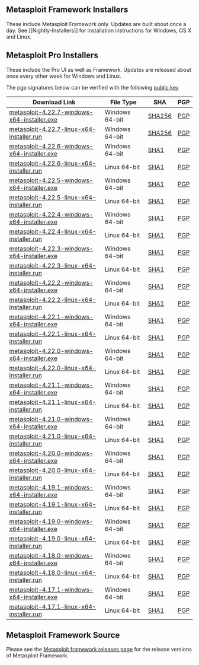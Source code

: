 ## Metasploit Framework Installers

These include Metasploit Framework only. Updates are built about once a day.
See [[Nightly-Installers]] for installation instructions for Windows, OS X and Linux.

## Metasploit Pro Installers

These include the Pro UI as well as Framework.
Updates are released about once every other week for Windows and Linux.

The pgp signatures below can be verified with the following [public key](https://pgp.mit.edu/pks/lookup?op=get&search=0xCDFB5FA52007B954)

| Download Link                                                                                                                                                |File Type| SHA                                                                                                                       | PGP                                                                                                                      |
|--------------------------------------------------------------------------------------------------------------------------------------------------------------|-|---------------------------------------------------------------------------------------------------------------------------|--------------------------------------------------------------------------------------------------------------------------|
| [metasploit-4.22.7-windows-x64-installer.exe](https://downloads.metasploit.com/data/releases/metasploit-latest-windows-x64-installer.exe)                    | Windows 64-bit | [SHA256](https://downloads.metasploit.com/data/releases/metasploit-latest-windows-x64-installer.exe.sha256)               | [PGP](https://downloads.metasploit.com/data/releases/metasploit-latest-windows-x64-installer.exe.asc)                    |
| [metasploit-4.22.7-linux-x64-installer.run](https://downloads.metasploit.com/data/releases/metasploit-latest-linux-x64-installer.run)                          | Windows 64-bit | [SHA256](https://downloads.metasploit.com/data/releases/metasploit-latest-linux-x64-installer.run.sha256)                 | [PGP](https://downloads.metasploit.com/data/releases/metasploit-latest-linux-x64-installer.run.asc)                      |
| [metasploit-4.22.6-windows-x64-installer.exe](https://downloads.metasploit.com/data/releases/archive/metasploit-4.22.6-2024111901-windows-x64-installer.exe) | Windows 64-bit | [SHA1](https://downloads.metasploit.com/data/releases/archive/metasploit-4.22.6-2024111901-windows-x64-installer.exe.sha1) | [PGP](https://downloads.metasploit.com/data/releases/archive/metasploit-4.22.6-2024111901-windows-x64-installer.exe.asc) |
| [metasploit-4.22.6-linux-x64-installer.run](https://downloads.metasploit.com/data/releases/archive/metasploit-4.22.6-2024111901-linux-x64-installer.run)     | Linux 64-bit | [SHA1](https://downloads.metasploit.com/data/releases/archive/metasploit-4.22.6-2024111901-linux-x64-installer.run.sha1)  | [PGP](https://downloads.metasploit.com/data/releases/archive/metasploit-4.22.6-2024111901-linux-x64-installer.run.asc)   |
| [metasploit-4.22.5-windows-x64-installer.exe](https://downloads.metasploit.com/data/releases/archive/metasploit-4.22.5-2024111401-windows-x64-installer.exe) | Windows 64-bit | [SHA1](https://downloads.metasploit.com/data/releases/archive/metasploit-4.22.5-2024111401-windows-x64-installer.exe.sha1) | [PGP](https://downloads.metasploit.com/data/releases/archive/metasploit-4.22.5-2024111401-windows-x64-installer.exe.asc) |
| [metasploit-4.22.5-linux-x64-installer.run](https://downloads.metasploit.com/data/releases/archive/metasploit-4.22.5-2024111401-linux-x64-installer.run)     | Linux 64-bit | [SHA1](https://downloads.metasploit.com/data/releases/archive/metasploit-4.22.5-2024111401-linux-x64-installer.run.sha1)  | [PGP](https://downloads.metasploit.com/data/releases/archive/metasploit-4.22.5-2024111401-linux-x64-installer.run.asc)   |
| [metasploit-4.22.4-windows-x64-installer.exe](https://downloads.metasploit.com/data/releases/archive/metasploit-4.22.4-2024101401-windows-x64-installer.exe) | Windows 64-bit | [SHA1](https://downloads.metasploit.com/data/releases/archive/metasploit-4.22.4-2024101401-windows-x64-installer.exe.sha1) | [PGP](https://downloads.metasploit.com/data/releases/archive/metasploit-4.22.4-2024101401-windows-x64-installer.exe.asc) |
| [metasploit-4.22.4-linux-x64-installer.run](https://downloads.metasploit.com/data/releases/archive/metasploit-4.22.4-2024101401-linux-x64-installer.run)     | Linux 64-bit | [SHA1](https://downloads.metasploit.com/data/releases/archive/metasploit-4.22.4-2024101401-linux-x64-installer.run.sha1)  | [PGP](https://downloads.metasploit.com/data/releases/archive/metasploit-4.22.4-2024101401-linux-x64-installer.run.asc)   |
| [metasploit-4.22.3-windows-x64-installer.exe](https://downloads.metasploit.com/data/releases/archive/metasploit-4.22.3-2024082201-windows-x64-installer.exe) | Windows 64-bit | [SHA1](https://downloads.metasploit.com/data/releases/archive/metasploit-4.22.3-2024082201-windows-x64-installer.exe.sha1) | [PGP](https://downloads.metasploit.com/data/releases/archive/metasploit-4.22.3-2024082201-windows-x64-installer.exe.asc) |
| [metasploit-4.22.3-linux-x64-installer.run](https://downloads.metasploit.com/data/releases/archive/metasploit-4.22.3-2024082201-linux-x64-installer.run)     | Linux 64-bit | [SHA1](https://downloads.metasploit.com/data/releases/archive/metasploit-4.22.3-2024082201-linux-x64-installer.run.sha1)  | [PGP](https://downloads.metasploit.com/data/releases/archive/metasploit-4.22.3-2024082201-linux-x64-installer.run.asc)   |
| [metasploit-4.22.2-windows-x64-installer.exe](https://downloads.metasploit.com/data/releases/archive/metasploit-4.22.2-2024072501-windows-x64-installer.exe) | Windows 64-bit | [SHA1](https://downloads.metasploit.com/data/releases/archive/metasploit-4.22.2-2024072501-windows-x64-installer.exe.sha1) | [PGP](https://downloads.metasploit.com/data/releases/archive/metasploit-4.22.2-2024072501-windows-x64-installer.exe.asc) |
| [metasploit-4.22.2-linux-x64-installer.run](https://downloads.metasploit.com/data/releases/archive/metasploit-4.22.2-2024072501-linux-x64-installer.run)     | Linux 64-bit | [SHA1](https://downloads.metasploit.com/data/releases/archive/metasploit-4.22.2-2024072501-linux-x64-installer.run.sha1)  | [PGP](https://downloads.metasploit.com/data/releases/archive/metasploit-4.22.2-2024072501-linux-x64-installer.run.asc)   |
| [metasploit-4.22.1-windows-x64-installer.exe](https://downloads.metasploit.com/data/releases/archive/metasploit-4.22.1-2023071701-windows-x64-installer.exe) | Windows 64-bit | [SHA1](https://downloads.metasploit.com/data/releases/archive/metasploit-4.22.1-2023071701-windows-x64-installer.exe.sha1) | [PGP](https://downloads.metasploit.com/data/releases/archive/metasploit-4.22.1-2023071701-windows-x64-installer.exe.asc) |
| [metasploit-4.22.1-linux-x64-installer.run](https://downloads.metasploit.com/data/releases/archive/metasploit-4.22.1-2023071701-linux-x64-installer.run)     | Linux 64-bit | [SHA1](https://downloads.metasploit.com/data/releases/archive/metasploit-4.22.1-2023071701-linux-x64-installer.run.sha1)  | [PGP](https://downloads.metasploit.com/data/releases/archive/metasploit-4.22.1-2023071701-linux-x64-installer.run.asc)   |
| [metasploit-4.22.0-windows-x64-installer.exe](https://downloads.metasploit.com/data/releases/archive/metasploit-4.22.0-2023050901-windows-x64-installer.exe) | Windows 64-bit | [SHA1](https://downloads.metasploit.com/data/releases/archive/metasploit-4.22.0-2023050901-windows-x64-installer.exe.sha1) | [PGP](https://downloads.metasploit.com/data/releases/archive/metasploit-4.22.0-2023050901-windows-x64-installer.exe.asc) |
| [metasploit-4.22.0-linux-x64-installer.run](https://downloads.metasploit.com/data/releases/archive/metasploit-4.22.0-2023050901-linux-x64-installer.run)     | Linux 64-bit | [SHA1](https://downloads.metasploit.com/data/releases/archive/metasploit-4.22.0-2023050901-linux-x64-installer.run.sha1)  | [PGP](https://downloads.metasploit.com/data/releases/archive/metasploit-4.22.0-2023050901-linux-x64-installer.run.asc)   |
| [metasploit-4.21.1-windows-x64-installer.exe](https://downloads.metasploit.com/data/releases/archive/metasploit-4.21.1-2023011701-windows-x64-installer.exe) | Windows 64-bit | [SHA1](https://downloads.metasploit.com/data/releases/archive/metasploit-4.21.1-2023011701-windows-x64-installer.exe.sha1) | [PGP](https://downloads.metasploit.com/data/releases/archive/metasploit-4.21.1-2023011701-windows-x64-installer.exe.asc) |
| [metasploit-4.21.1-linux-x64-installer.run](https://downloads.metasploit.com/data/releases/archive/metasploit-4.21.1-2023011701-linux-x64-installer.run)     | Linux 64-bit | [SHA1](https://downloads.metasploit.com/data/releases/archive/metasploit-4.21.1-2023011701-linux-x64-installer.run.sha1)  | [PGP](https://downloads.metasploit.com/data/releases/archive/metasploit-4.21.1-2023011701-linux-x64-installer.run.asc)   |
| [metasploit-4.21.0-windows-x64-installer.exe](https://downloads.metasploit.com/data/releases/archive/metasploit-4.21.0-2022052401-windows-x64-installer.exe) | Windows 64-bit | [SHA1](https://downloads.metasploit.com/data/releases/archive/metasploit-4.21.0-2022052401-windows-x64-installer.exe.sha1) | [PGP](https://downloads.metasploit.com/data/releases/archive/metasploit-4.21.0-2022052401-windows-x64-installer.exe.asc) |
| [metasploit-4.21.0-linux-x64-installer.run](https://downloads.metasploit.com/data/releases/archive/metasploit-4.21.0-2022052401-linux-x64-installer.run)     | Linux 64-bit | [SHA1](https://downloads.metasploit.com/data/releases/archive/metasploit-4.21.0-2022052401-linux-x64-installer.run.sha1)  | [PGP](https://downloads.metasploit.com/data/releases/archive/metasploit-4.21.0-2022052401-linux-x64-installer.run.asc)   |
| [metasploit-4.20.0-windows-x64-installer.exe](https://downloads.metasploit.com/data/releases/archive/metasploit-4.20.0-2021112001-windows-x64-installer.exe) | Windows 64-bit | [SHA1](https://downloads.metasploit.com/data/releases/archive/metasploit-4.20.0-2021112001-windows-x64-installer.exe.sha1) | [PGP](https://downloads.metasploit.com/data/releases/archive/metasploit-4.20.0-2021112001-windows-x64-installer.exe.asc) |
| [metasploit-4.20.0-linux-x64-installer.run](https://downloads.metasploit.com/data/releases/archive/metasploit-4.20.0-2021112001-linux-x64-installer.run)     | Linux 64-bit | [SHA1](https://downloads.metasploit.com/data/releases/archive/metasploit-4.20.0-2021112001-linux-x64-installer.run.sha1)  | [PGP](https://downloads.metasploit.com/data/releases/archive/metasploit-4.20.0-2021112001-linux-x64-installer.run.asc)   |
| [metasploit-4.19.1-windows-x64-installer.exe](https://downloads.metasploit.com/data/releases/archive/metasploit-4.19.1-2021073101-windows-x64-installer.exe) | Windows 64-bit | [SHA1](https://downloads.metasploit.com/data/releases/archive/metasploit-4.19.1-2021073101-windows-x64-installer.exe.sha1) | [PGP](https://downloads.metasploit.com/data/releases/archive/metasploit-4.19.1-2021073101-windows-x64-installer.exe.asc) |
| [metasploit-4.19.1-linux-x64-installer.run](https://downloads.metasploit.com/data/releases/archive/metasploit-4.19.1-2021073101-linux-x64-installer.run)     | Linux 64-bit | [SHA1](https://downloads.metasploit.com/data/releases/archive/metasploit-4.19.1-2021073101-linux-x64-installer.run.sha1)  | [PGP](https://downloads.metasploit.com/data/releases/archive/metasploit-4.19.1-2021073101-linux-x64-installer.run.asc)   |
| [metasploit-4.19.0-windows-x64-installer.exe](https://downloads.metasploit.com/data/releases/archive/metasploit-4.19.0-2021031701-windows-x64-installer.exe) | Windows 64-bit | [SHA1](https://downloads.metasploit.com/data/releases/archive/metasploit-4.19.0-2021031701-windows-x64-installer.exe.sha1) | [PGP](https://downloads.metasploit.com/data/releases/archive/metasploit-4.19.0-2021031701-windows-x64-installer.exe.asc) |
| [metasploit-4.19.0-linux-x64-installer.run](https://downloads.metasploit.com/data/releases/archive/metasploit-4.19.0-2021031701-linux-x64-installer.run)     | Linux 64-bit | [SHA1](https://downloads.metasploit.com/data/releases/archive/metasploit-4.19.0-2021031701-linux-x64-installer.run.sha1)  | [PGP](https://downloads.metasploit.com/data/releases/archive/metasploit-4.19.0-2021031701-linux-x64-installer.run.asc)   |
| [metasploit-4.18.0-windows-x64-installer.exe](https://downloads.metasploit.com/data/releases/archive/metasploit-4.18.0-2020101201-windows-x64-installer.exe) | Windows 64-bit | [SHA1](https://downloads.metasploit.com/data/releases/archive/metasploit-4.18.0-2020101201-windows-x64-installer.exe.sha1) | [PGP](https://downloads.metasploit.com/data/releases/archive/metasploit-4.18.0-2020101201-windows-x64-installer.exe.asc) |
| [metasploit-4.18.0-linux-x64-installer.run](https://downloads.metasploit.com/data/releases/archive/metasploit-4.18.0-2020101201-linux-x64-installer.run)     | Linux 64-bit | [SHA1](https://downloads.metasploit.com/data/releases/archive/metasploit-4.18.0-2020101201-linux-x64-installer.run.sha1)  | [PGP](https://downloads.metasploit.com/data/releases/archive/metasploit-4.18.0-2020101201-linux-x64-installer.run.asc)   |
| [metasploit-4.17.1-windows-x64-installer.exe](https://downloads.metasploit.com/data/releases/archive/metasploit-4.17.1-2020080301-windows-x64-installer.exe) | Windows 64-bit | [SHA1](https://downloads.metasploit.com/data/releases/archive/metasploit-4.17.1-2020080301-windows-x64-installer.exe.sha1) | [PGP](https://downloads.metasploit.com/data/releases/archive/metasploit-4.17.1-2020080301-windows-x64-installer.exe.asc) |
| [metasploit-4.17.1-linux-x64-installer.run](https://downloads.metasploit.com/data/releases/archive/metasploit-4.17.1-2020080301-linux-x64-installer.run)     | Linux 64-bit | [SHA1](https://downloads.metasploit.com/data/releases/archive/metasploit-4.17.1-2020080301-linux-x64-installer.run.sha1)  | [PGP](https://downloads.metasploit.com/data/releases/archive/metasploit-4.17.1-2020080301-linux-x64-installer.run.asc)   |


## Metasploit Framework Source

Please see the [Metasploit framework releases page](https://github.com/rapid7/metasploit-framework/releases) for the release versions of Metasploit Framework.
